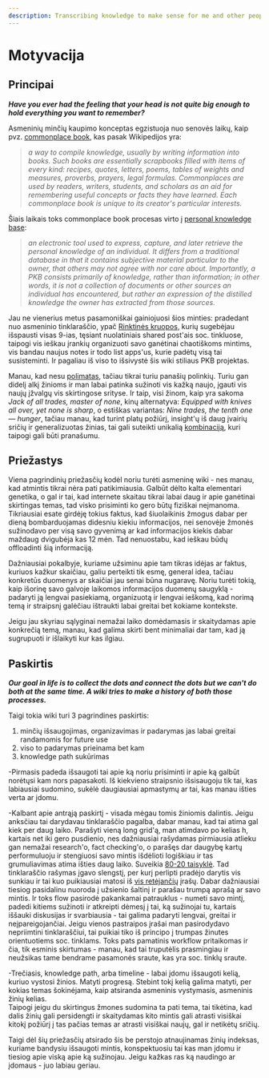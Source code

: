 ```yaml
---
description: Transcribing knowledge to make sense for me and other people
---
```


# Motyvacija

## Principai

_**Have you ever had the feeling that your head is not quite big enough to hold everything you want to remember?**_

Asmeninių minčių kaupimo konceptas egzistuoja nuo senovės laikų, kaip pvz. [commonplace book](https://www.wikiwand.com/en/Commonplace_book), kas pasak Wikipedijos yra: 

> _a way to compile knowledge, usually by writing information into books. Such books are essentially scrapbooks filled with items of every kind: recipes, quotes, letters, poems, tables of weights and measures, proverbs, prayers, legal formulas. Commonplaces are used by readers, writers, students, and scholars as an aid for remembering useful concepts or facts they have learned. Each commonplace book is unique to its creator's particular interests._

Šiais laikais toks commonplace book procesas virto į [personal knowledge base](https://www.wikiwand.com/en/Personal_knowledge_base):

> _an electronic tool used to express, capture, and later retrieve the personal knowledge of an individual. It differs from a traditional database in that it contains subjective material particular to the owner, that others may not agree with nor care about. Importantly, a PKB consists primarily of knowledge, rather than information; in other words, it is not a collection of documents or other sources an individual has encountered, but rather an expression of the distilled knowledge the owner has extracted from those sources._

Jau ne vienerius metus pasamoniškai gainiojuosi šios minties: pradedant nuo asmeninio tinklaraščio, ypač [Rinktinės kruopos](https://reanimated.lt/rinktines-kruopos-9), kurių sugebėjau išspausti visas 9-ias, tęsiant nuolatiniais shared post'ais soc. tinkluose, taipogi vis ieškau įrankių organizuoti savo ganėtinai chaotiškoms mintims, vis bandau naujus notes ir todo list apps'us, kurie padėtų visą tai susisteminti. Ir pagaliau iš viso to išsivystė šis wiki stiliaus PKB projektas.

Manau, kad nesu [polimatas](https://www.wikiwand.com/en/Polymath), tačiau tikrai turiu panašių polinkių. Turiu gan didelį alkį žinioms ir man labai patinka sužinoti vis kažką naujo, įgauti vis naujų įžvalgų vis skirtingose srityse. Ir taip, visi žinom, kaip yra sakoma _Jack of all trades, master of none_,  kinų alternatyva: _Equipped with knives all over, yet none is sharp_, o estiškas variantas: _Nine trades, the tenth one — hunger_, tačiau manau, kad turint platų požiūrį, insight'ų iš daug įvairių sričių ir generalizuotas žinias, tai gali suteikti unikalią [kombinaciją](https://medium.com/accelerated-intelligence/modern-polymath-81f882ce52db), kuri taipogi gali būti pranašumu.

## Priežastys

Viena pagrindinių priežasčių kodėl noriu turėti asmeninę wiki - nes manau, kad atmintis tikrai nėra pati patikimiausia. Galbūt dėlto kalta elementari genetika, o gal ir tai, kad internete skaitau tikrai labai daug ir apie ganėtinai skirtingas temas, tad visko prisiminti ko gero būtų fiziškai neįmanoma. Tikriausiai esate girdėję tokius faktus, kad šiuolaikinis žmogus dabar per dieną bombarduojamas didesniu kiekiu informacijos, nei senovėje žmonės sužinodavo per visą savo gyvenimą ar kad informacijos kiekis dabar maždaug dvigubėja kas 12 mėn. Tad nenuostabu, kad ieškau būdų offloadinti šią informaciją.

Dažniausiai pokalbyje, kuriame užsiminu apie tam tikras idėjas ar faktus, kuriuos kažkur skaičiau, galiu perteikti tik esmę, general idea, tačiau konkretūs duomenys ar skaičiai jau senai būna nugaravę. Noriu turėti tokią, kaip išorinę savo galvoje laikomos informacijos duomenų saugyklą - padaryti ją lengvai pasiekiamą, organizuotą ir lengvai ieškomą, kad norimą temą ir straipsnį galėčiau ištraukti labai greitai bet kokiame kontekste.

Jeigu jau skyriau sąlyginai nemažai laiko domėdamasis ir skaitydamas apie konkrečią temą, manau, kad galima skirti bent minimaliai dar tam, kad ją sugrupuoti ir išlaikyti kur kas ilgiau.

## Paskirtis

_**Our goal in life is to collect the dots and connect the dots but we can't do both at the same time. A wiki tries to make a history of both those processes.**_

Taigi tokia wiki turi 3 pagrindines paskirtis:

1. minčių išsaugojimas, organizavimas ir padarymas jas labai greitai randamomis for future use
2. viso to padarymas prieinama bet kam
3. knowledge path sukūrimas

-Pirmasis padeda išsaugoti tai apie ką noriu prisiminti ir apie ką galbūt norėtųsi kam nors papasakoti. Iš kiekvieno straipsnio išsisaugoju tik tai, kas labiausiai sudomino, sukėlė daugiausiai apmastymų ar tai, kas manau išties verta ar įdomu. 

-Kalbant apie antrąją paskirtį - visada mėgau tomis žiniomis dalintis. Jeigu anksčiau tai darydavau tinklaraščio pagalba, dabar manau, kad tai atima gal kiek per daug laiko. Parašyti vieną long grid'ą, man atimdavo po kelias h, kartais net iki gero pusdienio, nes dažniausiai rašydamas pirmiausia atlieku gan nemažai research'o, fact checking'o, o parašęs dar daugybę kartų performuluoju ir stengiuosi savo mintis išdėlioti logiškiau ir tas grumuliavimas atima išties daug laiko. Suveikia [80-20 taisyklė](https://www.wikiwand.com/en/Pareto_principle). Tad tinklaraščio rašymas įgavo slengstį, per kurį perlipti pradėjo darytis vis sunkiau ir tai kuo puikiausiai matosi iš [vis retėjančių](https://reanimated.lt/archyvas) įrašų. Dabar dažniausiai tiesiog pasidalinu nuoroda į užsienio šaltinį ir parašau trumpą aprašą ar savo mintis. Ir toks flow pasirodė pakankamai patrauklus - numeti savo mintį, padedi kitiems sužinoti ir atkreipti dėmesį į tai, ką sužinojai tu, kartais iššauki diskusijas ir svarbiausia - tai galima padaryti lengvai, greitai ir neįpareigojančiai. Jeigu vienos pastraipos įrašai man pasirodydavo nepriimtini tinklaraščiui, tai puikiai tiko iš principo į trumpas žinutes orientuotiems soc. tinklams. Toks pats pamatinis workflow pritaikomas ir čia, tik esminis skirtumas - manau, kad tai truputėlis prasmingiau ir neužsikas tame bendrame pasamonės sraute, kas yra soc. tinklų sraute.

-Trečiasis, knowledge path, arba timeline - labai įdomu išsaugoti kelią, kuriuo vystosi žinios. Matyti progresą. Stebint tokį kelią galima matyti, per kokias temas šokinėjama, kaip atsiranda asmeninis vystymasis, asmeninis žinių kelias.   
Taipogi jeigu du skirtingus žmones sudomina ta pati tema, tai tikėtina, kad dalis žinių gali persidengti ir skaitydamas kito mintis gali atrasti visiškai kitokį požiūrį į tas pačias temas ar atrasti visiškai naujų, gal ir netikėtų sričių.

Taigi dėl šių priežasčių atsirado šis be perstojo atnaujinamas žinių indeksas, kuriame bandysiu išsaugoti mintis, konspektuosiu tai kas man įdomu ir tiesiog apie viską apie ką sužinojau. Jeigu kažkas ras ką naudingo ar įdomaus - juo labiau geriau.


